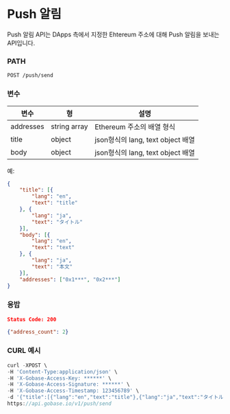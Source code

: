 # Push 알림

Push 알림 API는 DApps 측에서 지정한 Ehtereum 주소에 대해 Push 알림을 보내는 API입니다.

### PATH
```
POST /push/send
```

### 변수

|  변수         |  형               | 설명                             |
| ------------ | ---------------- | ------------------------------- |
|  addresses   |  string array    | Ethereum 주소의 배열 형식           |
|  title       |  object          | json형식의 lang, text object 배열  |
|  body        |  object          | json형식의 lang, text object 배열  |

예:
```json
{
	"title": [{
		"lang": "en",
		"text": "title"
	}, {
		"lang": "ja",
		"text": "タイトル"
	}],
	"body": [{
		"lang": "en",
		"text": "text"
	}, {
		"lang": "ja",
		"text": "本文"
	}],
	"addresses": ["0x1***", "0x2***"]
}
```

### 응밥
```json
Status Code: 200

{"address_count": 2}
```

### CURL 예시
```js
curl -XPOST \
-H 'Content-Type:application/json' \
-H 'X-Gobase-Access-Key: ******' \
-H 'X-Gobase-Access-Signature: ******' \
-H 'X-Gobase-Access-Timestamp: 123456789' \
-d '{"title":[{"lang":"en","text":"title"},{"lang":"ja","text":"タイトル"}],"body":[{"lang":"en","text":"text"},{"lang":"ja","text":"本文"}],"addresses":["0x8238818c3b40f431f38b12fe7ecc210aa2256fde"]}' \
https://api.gobase.io/v1/push/send
```
